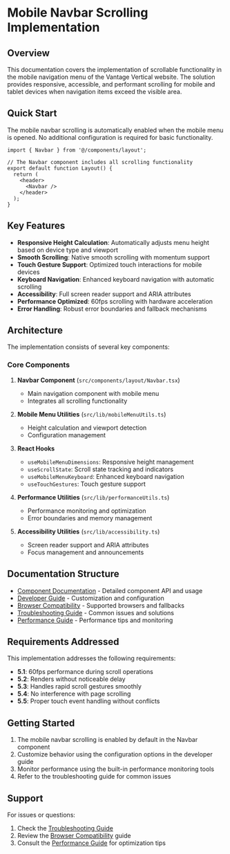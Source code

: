 # Mobile Navbar Scrolling Implementation

## Overview

This documentation covers the implementation of scrollable functionality in the mobile navigation menu of the Vantage Vertical website. The solution provides responsive, accessible, and performant scrolling for mobile and tablet devices when navigation items exceed the visible area.

## Quick Start

The mobile navbar scrolling is automatically enabled when the mobile menu is opened. No additional configuration is required for basic functionality.

```tsx
import { Navbar } from '@/components/layout';

// The Navbar component includes all scrolling functionality
export default function Layout() {
  return (
    <header>
      <Navbar />
    </header>
  );
}
```

## Key Features

- **Responsive Height Calculation**: Automatically adjusts menu height based on device type and viewport
- **Smooth Scrolling**: Native smooth scrolling with momentum support
- **Touch Gesture Support**: Optimized touch interactions for mobile devices
- **Keyboard Navigation**: Enhanced keyboard navigation with automatic scrolling
- **Accessibility**: Full screen reader support and ARIA attributes
- **Performance Optimized**: 60fps scrolling with hardware acceleration
- **Error Handling**: Robust error boundaries and fallback mechanisms

## Architecture

The implementation consists of several key components:

### Core Components

1. **Navbar Component** (`src/components/layout/Navbar.tsx`)
   - Main navigation component with mobile menu
   - Integrates all scrolling functionality

2. **Mobile Menu Utilities** (`src/lib/mobileMenuUtils.ts`)
   - Height calculation and viewport detection
   - Configuration management

3. **React Hooks**
   - `useMobileMenuDimensions`: Responsive height management
   - `useScrollState`: Scroll state tracking and indicators
   - `useMobileMenuKeyboard`: Enhanced keyboard navigation
   - `useTouchGestures`: Touch gesture support

4. **Performance Utilities** (`src/lib/performanceUtils.ts`)
   - Performance monitoring and optimization
   - Error boundaries and memory management

5. **Accessibility Utilities** (`src/lib/accessibility.ts`)
   - Screen reader support and ARIA attributes
   - Focus management and announcements

## Documentation Structure

- [Component Documentation](./component-documentation.md) - Detailed component API and usage
- [Developer Guide](./developer-guide.md) - Customization and configuration
- [Browser Compatibility](./browser-compatibility.md) - Supported browsers and fallbacks
- [Troubleshooting Guide](./troubleshooting.md) - Common issues and solutions
- [Performance Guide](./performance-optimization.md) - Performance tips and monitoring

## Requirements Addressed

This implementation addresses the following requirements:

- **5.1**: 60fps performance during scroll operations
- **5.2**: Renders without noticeable delay
- **5.3**: Handles rapid scroll gestures smoothly
- **5.4**: No interference with page scrolling
- **5.5**: Proper touch event handling without conflicts

## Getting Started

1. The mobile navbar scrolling is enabled by default in the Navbar component
2. Customize behavior using the configuration options in the developer guide
3. Monitor performance using the built-in performance monitoring tools
4. Refer to the troubleshooting guide for common issues

## Support

For issues or questions:
1. Check the [Troubleshooting Guide](./troubleshooting.md)
2. Review the [Browser Compatibility](./browser-compatibility.md) guide
3. Consult the [Performance Guide](./performance-optimization.md) for optimization tips
